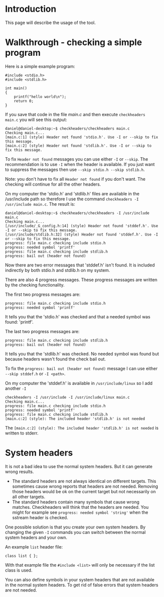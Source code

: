 # Introduction #

This page will describe the usage of the tool.


# Walkthrough - checking a simple program #

Here is a simple example program:
```
#include <stdio.h>
#include <stdlib.h>

int main()
{
    printf("hello world\n");
    return 0;
}
```

If you save that code in the file _main.c_ and then execute `checkheaders main.c` you will see this output:
```
daniel@daniel-desktop:~$ checkheaders/checkheaders main.c
Checking main.c...
[main.c:1] (style) Header not found 'stdio.h'. Use -I or --skip to fix this message.
[main.c:2] (style) Header not found 'stdlib.h'. Use -I or --skip to fix this message.
```

To fix `Header not found` messages you can use either `-I` or `--skip`. The recommendation is to use `-I` when the header is available. If you just want to suppress the messages then use `--skip stdio.h --skip stdlib.h`.

Note: you don't have to fix all `Header not found` if you don't want. The checking will continue for all the other headers.

On my computer the 'stdio.h' and 'stdlib.h' files are available in the /usr/include path so therefore I use the command `checkheaders -I /usr/include main.c`. The result is:
```
daniel@daniel-desktop:~$ checkheaders/checkheaders -I /usr/include main.c
Checking main.c...
[/usr/include/_G_config.h:14] (style) Header not found 'stddef.h'. Use -I or --skip to fix this message.
[/usr/include/stdlib.h:32] (style) Header not found 'stddef.h'. Use -I or --skip to fix this message.
progress: file main.c checking include stdio.h
progress: needed symbol 'printf'
progress: file main.c checking include stdlib.h
progress: bail out (header not found)
```

Now there are two error messages that 'stddef.h' isn't found. It is included indirectly by both stdio.h and stdlib.h on my system.

There are also 4 progress messages. These progress messages are written by the checking functionality.

The first two progress messages are:
```
progress: file main.c checking include stdio.h
progress: needed symbol 'printf'
```
It tells you that the 'stdio.h' was checked and that a needed symbol was found: 'printf'.

The last two progress messages are:
```
progress: file main.c checking include stdlib.h
progress: bail out (header not found)
```
It tells you that the 'stdlib.h' was checked. No needed symbol was found but because headers wasn't found the check bail out.

To fix the `progress: bail out (header not found)` message I can use either `--skip stddef.h` or `-I <path>`.

On my computer the 'stddef.h' is available in `/usr/include/linux` so I add another `-I`
```
checkheaders -I /usr/include -I /usr/include/linux main.c
Checking main.c...
progress: file main.c checking include stdio.h
progress: needed symbol 'printf'
progress: file main.c checking include stdlib.h
[main.c:2] (style): The included header 'stdlib.h' is not needed
```

The `[main.c:2] (style): The included header 'stdlib.h' is not needed` is written to stderr.


# System headers #

It is not a bad idea to use the normal system headers. But it can generate wrong results.
  * The standard headers are not always identical on different targets. This sometimes cause wrong reports that headers are not needed. Removing those headers would be ok on the current target but not necessarily on all other targets.
  * The standard headers contain many symbols that cause wrong matches. Checkheaders will think that the headers are needed. You might for example see `progress: needed symbol 'string'` when the sstream header is checked.

One possible solution is that you create your own system headers. By changing the given `-I` commands you can switch between the normal system headers and your own.

An example `list` header file:
```
class list { };
```

With that example file the `#include <list>` will only be necessary if the list class is used.

You can also define symbols in your system headers that are not available in the normal system headers. To get rid of false errors that system headers are not needed.